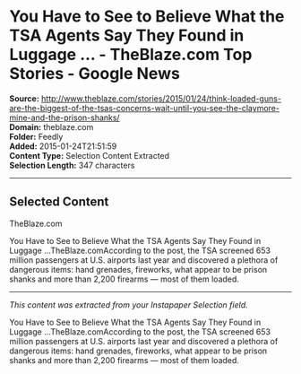 # You Have to See to Believe What the TSA Agents Say They Found in Luggage ... - TheBlaze.com Top Stories - Google News

**Source:** http://www.theblaze.com/stories/2015/01/24/think-loaded-guns-are-the-biggest-of-the-tsas-concerns-wait-until-you-see-the-claymore-mine-and-the-prison-shanks/  
**Domain:** theblaze.com  
**Folder:** Feedly  
**Added:** 2015-01-24T21:51:59  
**Content Type:** Selection Content Extracted  
**Selection Length:** 347 characters  


---

## Selected Content

TheBlaze.com

You Have to See to Believe What the TSA Agents Say They Found in Luggage ...TheBlaze.comAccording to the post, the TSA screened 653 million passengers at U.S. airports last year and discovered a plethora of dangerous items: hand grenades, fireworks, what appear to be prison shanks and more than 2,200 firearms — most of them loaded.

---

*This content was extracted from your Instapaper Selection field.*

You Have to See to Believe What the TSA Agents Say They Found in Luggage ...TheBlaze.comAccording to the post, the TSA screened 653 million passengers at U.S. airports last year and discovered a plethora of dangerous items: hand grenades, fireworks, what appear to be prison shanks and more than 2,200 firearms — most of them loaded.
